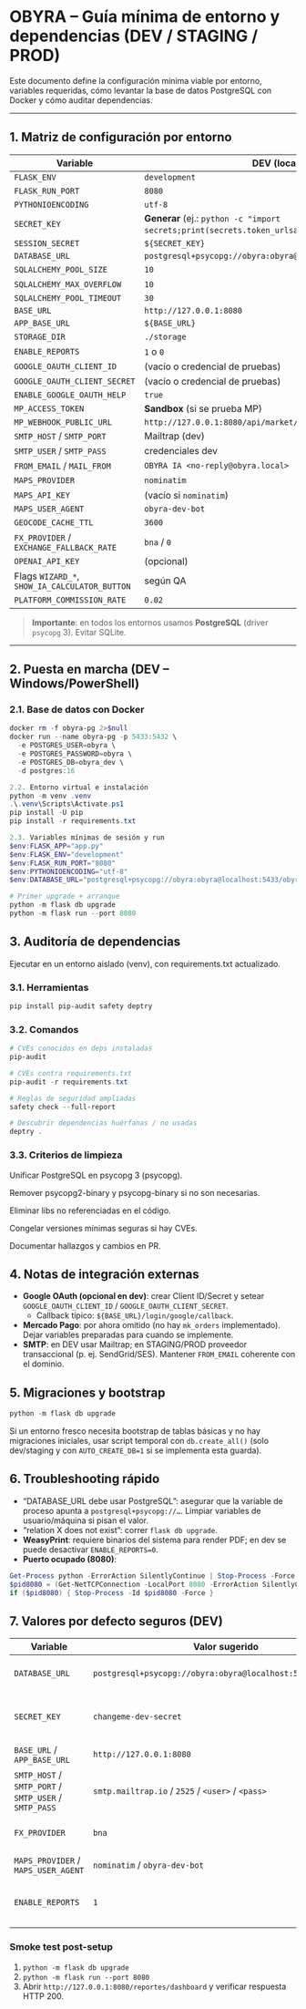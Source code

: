 # OBYRA – Guía mínima de entorno y dependencias (DEV / STAGING / PROD)

Este documento define la configuración mínima viable por entorno, variables requeridas, cómo levantar la base de datos PostgreSQL con Docker y cómo auditar dependencias.

---

## 1. Matriz de configuración por entorno

| Variable                          | DEV (local)                                   | STAGING                                         | PROD                                             |
|-----------------------------------|-----------------------------------------------|--------------------------------------------------|--------------------------------------------------|
| `FLASK_ENV`                       | `development`                                 | `production`                                     | `production`                                     |
| `FLASK_RUN_PORT`                  | `8080`                                        | (gestionado por WSGI/Reverse Proxy)              | (gestionado por WSGI/Reverse Proxy)              |
| `PYTHONIOENCODING`               | `utf-8`                                       | `utf-8`                                          | `utf-8`                                          |
| `SECRET_KEY`                      | **Generar** (ej.: `python -c "import secrets;print(secrets.token_urlsafe(32))"`) | **CREDENCIAL** (KMS/Secrets Manager) | **CREDENCIAL** (KMS/Secrets Manager) |
| `SESSION_SECRET`                  | `${SECRET_KEY}`                               | `${SECRET_KEY}`                                  | `${SECRET_KEY}`                                  |
| `DATABASE_URL`                    | `postgresql+psycopg://obyra:obyra@localhost:5433/obyra_dev` | `postgresql+psycopg://USER:PASS@HOST:PORT/DB`    | `postgresql+psycopg://USER:PASS@HOST:PORT/DB`    |
| `SQLALCHEMY_POOL_SIZE`            | `10`                                          | `20`                                             | `20`–`50` según carga                            |
| `SQLALCHEMY_MAX_OVERFLOW`         | `10`                                          | `20`                                             | `20`–`50`                                        |
| `SQLALCHEMY_POOL_TIMEOUT`         | `30`                                          | `30`                                             | `30`                                             |
| `BASE_URL`                        | `http://127.0.0.1:8080`                       | `https://staging.obyra.example`                  | `https://app.obyra.example`                      |
| `APP_BASE_URL`                    | `${BASE_URL}`                                 | `${BASE_URL}`                                    | `${BASE_URL}`                                    |
| `STORAGE_DIR`                     | `./storage`                                   | ruta persistente                                 | ruta persistente                                 |
| `ENABLE_REPORTS`                  | `1` o `0`                                     | `1`                                              | `1`                                              |
| `GOOGLE_OAUTH_CLIENT_ID`          | (vacío o credencial de pruebas)               | **CREDENCIAL**                                   | **CREDENCIAL**                                   |
| `GOOGLE_OAUTH_CLIENT_SECRET`      | (vacío o credencial de pruebas)               | **CREDENCIAL**                                   | **CREDENCIAL**                                   |
| `ENABLE_GOOGLE_OAUTH_HELP`        | `true`                                        | `false`                                          | `false`                                          |
| `MP_ACCESS_TOKEN`                 | **Sandbox** (si se prueba MP)                 | **Prod (secreto)**                                | **Prod (secreto)**                                |
| `MP_WEBHOOK_PUBLIC_URL`           | `http://127.0.0.1:8080/api/market/payments/mp/webhook` | `https://staging.obyra.example/api/market/payments/mp/webhook` | `https://app.obyra.example/api/market/payments/mp/webhook` |
| `SMTP_HOST` / `SMTP_PORT`         | Mailtrap (dev)                                | Proveedor transaccional (SendGrid/SES/etc.)       | Proveedor transaccional                           |
| `SMTP_USER` / `SMTP_PASS`         | credenciales dev                              | **CREDENCIAL**                                    | **CREDENCIAL**                                    |
| `FROM_EMAIL` / `MAIL_FROM`        | `OBYRA IA <no-reply@obyra.local>`             | `no-reply@staging.obyra.example`                 | `no-reply@app.obyra.example`                     |
| `MAPS_PROVIDER`                   | `nominatim`                                   | `nominatim` o provider con API key               | provider con API key                              |
| `MAPS_API_KEY`                    | (vacío si `nominatim`)                        | **CREDENCIAL si aplica**                          | **CREDENCIAL si aplica**                          |
| `MAPS_USER_AGENT`                 | `obyra-dev-bot`                               | `obyra-stg-bot`                                   | `obyra-prod-bot`                                  |
| `GEOCODE_CACHE_TTL`               | `3600`                                        | `3600`–`21600`                                    | `3600`–`21600`                                    |
| `FX_PROVIDER` / `EXCHANGE_FALLBACK_RATE` | `bna` / `0`                          | `bna` o servicio externo                          | servicio externo confiable                        |
| `OPENAI_API_KEY`                  | (opcional)                                    | **CREDENCIAL** (si se usa)                        | **CREDENCIAL** (si se usa)                        |
| Flags `WIZARD_*`, `SHOW_IA_CALCULATOR_BUTTON` | según QA                      | según QA                                         | según producto                                    |
| `PLATFORM_COMMISSION_RATE`        | `0.02`                                        | según negocio                                     | según negocio                                     |

> **Importante**: en todos los entornos usamos **PostgreSQL** (driver `psycopg` 3). Evitar SQLite.

---

## 2. Puesta en marcha (DEV – Windows/PowerShell)

### 2.1. Base de datos con Docker
```powershell
docker rm -f obyra-pg 2>$null
docker run --name obyra-pg -p 5433:5432 \
  -e POSTGRES_USER=obyra \
  -e POSTGRES_PASSWORD=obyra \
  -e POSTGRES_DB=obyra_dev \
  -d postgres:16

2.2. Entorno virtual e instalación
python -m venv .venv
.\.venv\Scripts\Activate.ps1
pip install -U pip
pip install -r requirements.txt

2.3. Variables mínimas de sesión y run
$env:FLASK_APP="app.py"
$env:FLASK_ENV="development"
$env:FLASK_RUN_PORT="8080"
$env:PYTHONIOENCODING="utf-8"
$env:DATABASE_URL="postgresql+psycopg://obyra:obyra@localhost:5433/obyra_dev"

# Primer upgrade + arranque
python -m flask db upgrade
python -m flask run --port 8080
```

## 3. Auditoría de dependencias

Ejecutar en un entorno aislado (venv), con requirements.txt actualizado.

### 3.1. Herramientas
```powershell
pip install pip-audit safety deptry
```

### 3.2. Comandos
```powershell
# CVEs conocidos en deps instaladas
pip-audit

# CVEs contra requirements.txt
pip-audit -r requirements.txt

# Reglas de seguridad ampliadas
safety check --full-report

# Descubrir dependencias huérfanas / no usadas
deptry .
```

### 3.3. Criterios de limpieza

Unificar PostgreSQL en psycopg 3 (psycopg).

Remover psycopg2-binary y psycopg-binary si no son necesarias.

Eliminar libs no referenciadas en el código.

Congelar versiones mínimas seguras si hay CVEs.

Documentar hallazgos y cambios en PR.

## 4. Notas de integración externas

- **Google OAuth (opcional en dev)**: crear Client ID/Secret y setear `GOOGLE_OAUTH_CLIENT_ID` / `GOOGLE_OAUTH_CLIENT_SECRET`.
  - Callback típico: `${BASE_URL}/login/google/callback`.
- **Mercado Pago**: por ahora omitido (no hay `mk_orders` implementado). Dejar variables preparadas para cuando se implemente.
- **SMTP**: en DEV usar Mailtrap; en STAGING/PROD proveedor transaccional (p. ej. SendGrid/SES). Mantener `FROM_EMAIL` coherente con el dominio.

## 5. Migraciones y bootstrap

```powershell
python -m flask db upgrade
```

Si un entorno fresco necesita bootstrap de tablas básicas y no hay migraciones iniciales, usar script temporal con `db.create_all()` (solo dev/staging y con `AUTO_CREATE_DB=1` si se implementa esta guarda).

## 6. Troubleshooting rápido

- “DATABASE_URL debe usar PostgreSQL”: asegurar que la variable de proceso apunta a `postgresql+psycopg://…`. Limpiar variables de usuario/máquina si pisan el valor.
- “relation X does not exist”: correr `flask db upgrade`.
- **WeasyPrint**: requiere binarios del sistema para render PDF; en dev se puede desactivar `ENABLE_REPORTS=0`.
- **Puerto ocupado (8080)**:

```powershell
Get-Process python -ErrorAction SilentlyContinue | Stop-Process -Force
$pid8080 = (Get-NetTCPConnection -LocalPort 8080 -ErrorAction SilentlyContinue | Select-Object -First 1).OwningProcess
if ($pid8080) { Stop-Process -Id $pid8080 -Force }
```

## 7. Valores por defecto seguros (DEV)

| Variable | Valor sugerido | Comentario |
|----------|----------------|------------|
| `DATABASE_URL` | `postgresql+psycopg://obyra:obyra@localhost:5433/obyra_dev` | Contenedor local de PostgreSQL 16 expuesto en 5433. |
| `SECRET_KEY` | `changeme-dev-secret` | Reemplazar por secreto fuerte generado con `secrets.token_urlsafe`. |
| `BASE_URL` / `APP_BASE_URL` | `http://127.0.0.1:8080` | Mantener coherente con `FLASK_RUN_PORT`. |
| `SMTP_HOST` / `SMTP_PORT` / `SMTP_USER` / `SMTP_PASS` | `smtp.mailtrap.io` / `2525` / `<user>` / `<pass>` | Usar inbox de Mailtrap para pruebas locales. |
| `FX_PROVIDER` | `bna` | Tasas oficiales del Banco Nación, sin claves adicionales. |
| `MAPS_PROVIDER` / `MAPS_USER_AGENT` | `nominatim` / `obyra-dev-bot` | Nominatim sin API key, respetar user agent. |
| `ENABLE_REPORTS` | `1` | Activar reportes PDF; cambiar a `0` si faltan dependencias de WeasyPrint. |

### Smoke test post-setup

1. `python -m flask db upgrade`
2. `python -m flask run --port 8080`
3. Abrir `http://127.0.0.1:8080/reportes/dashboard` y verificar respuesta HTTP 200.
